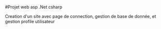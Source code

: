 #Projet web asp .Net csharp

Creation d'un site avec page de connection, gestion de base de donnée,
et gestion profile utilisateur
 
